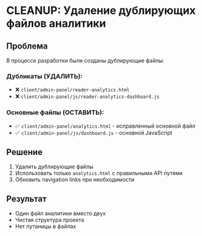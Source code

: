 # CLEANUP: Удаление дублирующих файлов аналитики

## Проблема
В процессе разработки были созданы дублирующие файлы:

### Дубликаты (УДАЛИТЬ):
- ❌ `client/admin-panel/reader-analytics.html` 
- ❌ `client/admin-panel/js/reader-analytics-dashboard.js`

### Основные файлы (ОСТАВИТЬ):
- ✅ `client/admin-panel/analytics.html` - исправленный основной файл
- ✅ `client/admin-panel/js/dashboard.js` - основной JavaScript

## Решение
1. Удалить дублирующие файлы
2. Использовать только `analytics.html` с правильными API путями
3. Обновить navigation links при необходимости

## Результат
- Один файл аналитики вместо двух
- Чистая структура проекта  
- Нет путаницы в файлах